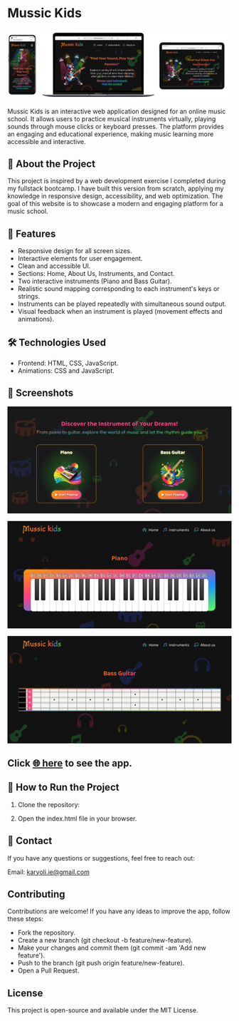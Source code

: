 # Mussic Kids

![home page example](https://raw.githubusercontent.com/nkaryoli/Mussic_Kids/dev/src/assets/img-web-example.png)

Mussic Kids is an interactive web application designed for an online music school. It allows users to practice musical instruments virtually, playing sounds through mouse clicks or keyboard presses. The platform provides an engaging and educational experience, making music learning more accessible and interactive.

## 🎵 About the Project

This project is inspired by a web development exercise I completed during my fullstack bootcamp. I have built this version from scratch, applying my knowledge in responsive design, accessibility, and web optimization. The goal of this website is to showcase a modern and engaging platform for a music school.

## 🌟 Features

- Responsive design for all screen sizes.
- Interactive elements for user engagement.
- Clean and accessible UI.
- Sections: Home, About Us, Instruments, and Contact.
- Two interactive instruments (Piano and Bass Guitar).
- Realistic sound mapping corresponding to each instrument's keys or strings.
- Instruments can be played repeatedly with simultaneous sound output.
- Visual feedback when an instrument is played (movement effects and animations).

## 🛠 Technologies Used

- Frontend: HTML, CSS, JavaScript.
- Animations: CSS and JavaScript.

## 📸 Screenshots

![instruments section example](https://raw.githubusercontent.com/nkaryoli/Mussic_Kids/dev/src/assets/demo-instruments.png)

![piano example](https://raw.githubusercontent.com/nkaryoli/Mussic_Kids/dev/src/assets/demo-piano.png)

![bass guitar example](https://raw.githubusercontent.com/nkaryoli/Mussic_Kids/dev/src/assets/demo-bass-guitar.png)

## Click [ 🌐 here](https://nkaryoli.github.io/Toquen-el-Dom.-Music-School/index.html) to see the app. 

## 🚀 How to Run the Project

1. Clone the repository:

2. Open the index.html file in your browser.

## 📩 Contact

If you have any questions or suggestions, feel free to reach out:

Email: karyoli.ie@gmail.com

## Contributing
Contributions are welcome! If you have any ideas to improve the app, follow these steps:
- Fork the repository.
- Create a new branch (git checkout -b feature/new-feature).
- Make your changes and commit them (git commit -am 'Add new feature').
- Push to the branch (git push origin feature/new-feature).
- Open a Pull Request.

## License

This project is open-source and available under the MIT License.